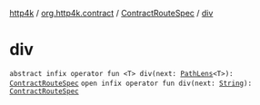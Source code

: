 [http4k](../../index.md) / [org.http4k.contract](../index.md) / [ContractRouteSpec](index.md) / [div](./div.md)

# div

`abstract infix operator fun <T> div(next: `[`PathLens`](../../org.http4k.lens/-path-lens/index.md)`<T>): `[`ContractRouteSpec`](index.md)
`open infix operator fun div(next: `[`String`](https://kotlinlang.org/api/latest/jvm/stdlib/kotlin/-string/index.html)`): `[`ContractRouteSpec`](index.md)